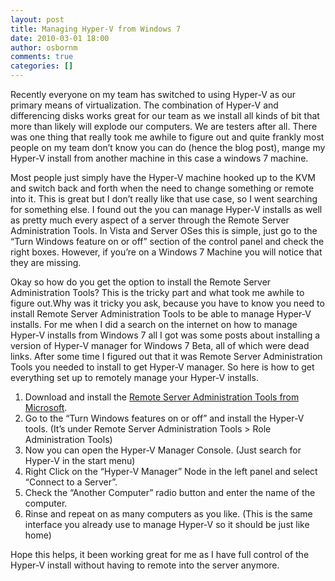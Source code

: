 ```yaml
---
layout: post
title: Managing Hyper-V from Windows 7
date: 2010-03-01 18:00
author: osbornm
comments: true
categories: []
---
```

Recently everyone on my team has switched to using Hyper-V as our primary means of virtualization. The combination of Hyper-V and differencing disks works great for our team as we install all kinds of bit that more than likely will explode our computers. We are testers after all. There was one thing that really took me awhile to figure out and quite frankly most people on my team don’t know you can do (hence the blog post), mange my Hyper-V install from another machine in this case a windows 7 machine.

Most people just simply have the Hyper-V machine hooked up to the KVM and switch back and forth when the need to change something or remote into it. This is great but I don’t really like that use case, so I went searching for something else. I found out the you can manage Hyper-V installs as well as pretty much every aspect of a server through the Remote Server Administration Tools. In Vista and Server OSes this is simple, just go to the “Turn Windows feature on or off” section of the control panel and check the right boxes. However, if you’re on a Windows 7 Machine you will notice that they are missing.

Okay so how do you get the option to install the Remote Server Administration Tools? This is the tricky part and what took me awhile to figure out.Why was it tricky you ask, because you have to know you need to install Remote Server Administration Tools to be able to manage Hyper-V installs. For me when I did a search on the internet on how to manage Hyper-V installs from Windows 7 all I got was some posts about installing a version of Hyper-V manager for Windows 7 Beta, all of which were dead links. After some time I figured out that it was Remote Server Administration Tools you needed to install to get Hyper-V manager. So here is how to get everything set up to remotely manage your Hyper-V installs.

<ol>
    <li>Download and install the <a href="http://www.microsoft.com/downloads/details.aspx?FamilyID=7D2F6AD7-656B-4313-A005-4E344E43997D&amp;displaylang=en" target="_blank">Remote Server Administration Tools from Microsoft</a>.</li>
    <li>Go to the “Turn Windows features on or off” and install the Hyper-V tools. (It’s under Remote Server Administration Tools &gt; Role Administration Tools) </li>
    <li>Now you can open the Hyper-V Manager Console. (Just search for Hyper-V in the start menu)</li>
    <li>Right Click on the “Hyper-V Manager” Node in the left panel and select “Connect to a Server”.</li>
    <li>Check the “Another Computer” radio button and enter the name of the computer.</li>
    <li>Rinse and repeat on as many computers as you like. (This is the same interface you already use to manage Hyper-V so it should be just like home)</li>
</ol>

Hope this helps, it been working great for me as I have full control of the Hyper-V install without having to remote into the server anymore.
